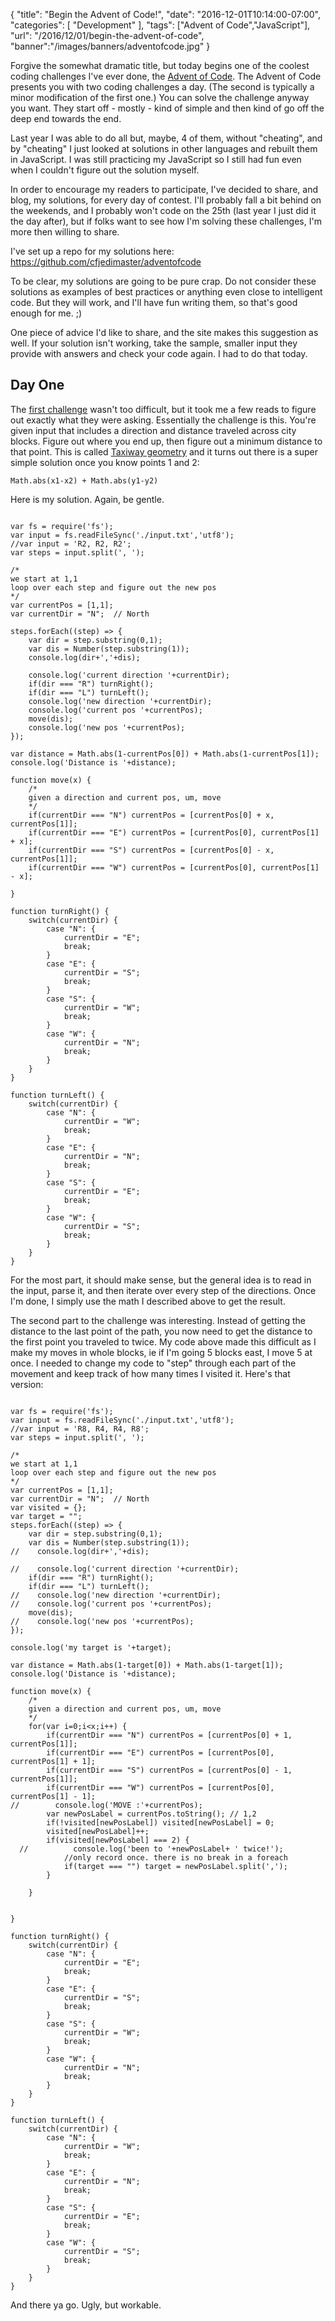 
{
	"title": "Begin the Advent of Code!",
	"date": "2016-12-01T10:14:00-07:00",
	"categories": [
		"Development"
	],
	"tags": ["Advent of Code","JavaScript"],
	"url": "/2016/12/01/begin-the-advent-of-code",
	"banner":"/images/banners/adventofcode.jpg"
}

Forgive the somewhat dramatic title, but today begins one of the coolest coding challenges I've ever done, the [Advent of Code](http://adventofcode.com/). The Advent of Code presents you with two coding challenges a day. (The second is typically a minor modification of the first one.) You can solve the challenge anyway you want. They start off - mostly - kind of simple and then kind of go off the deep end towards the end. 

Last year I was able to do all but, maybe, 4 of them, without "cheating", and by "cheating" I just looked at solutions in other languages and rebuilt them in JavaScript. I was still practicing my JavaScript so I still had fun even when I couldn't figure out the solution myself. 

In order to encourage my readers to participate, I've decided to share, and blog, my solutions, for every day of contest. I'll probably fall a bit behind on the weekends, and I probably won't code on the 25th (last year I just did it the day after), but if folks want to see how I'm solving these challenges, I'm more then willing to share. 

I've set up a repo for my solutions here: https://github.com/cfjedimaster/adventofcode

To be clear, my solutions are going to be pure crap. Do not consider these solutions as examples of best practices or anything even close to intelligent code. But they will work, and I'll have fun writing them, so that's good enough for me. ;)

One piece of advice I'd like to share, and the site makes this suggestion as well. If your solution isn't working, take the sample, smaller input they provide with answers and check your code again. I had to do that today.

Day One
---

The [first challenge](http://adventofcode.com/2016/day/1) wasn't too difficult, but it took me a few reads to figure out exactly what they were asking. Essentially the challenge is this. You're given input that includes a direction and distance traveled across city blocks. Figure out where you end up, then figure out a minimum distance to that point. This is called [Taxiway geometry](https://en.wikipedia.org/wiki/Taxicab_geometry) and it turns out there is a super simple solution once you know points 1 and 2:

	Math.abs(x1-x2) + Math.abs(y1-y2)

Here is my solution. Again, be gentle.

<pre><code class="language-javascript">
var fs = require(&#x27;fs&#x27;);
var input = fs.readFileSync(&#x27;.&#x2F;input.txt&#x27;,&#x27;utf8&#x27;);
&#x2F;&#x2F;var input = &#x27;R2, R2, R2&#x27;;
var steps = input.split(&#x27;, &#x27;);

&#x2F;*
we start at 1,1
loop over each step and figure out the new pos
*&#x2F;
var currentPos = [1,1];
var currentDir = &quot;N&quot;;  &#x2F;&#x2F; North

steps.forEach((step) =&gt; {
    var dir = step.substring(0,1);
    var dis = Number(step.substring(1));
    console.log(dir+&#x27;,&#x27;+dis);

    console.log(&#x27;current direction &#x27;+currentDir);
    if(dir === &quot;R&quot;) turnRight();
    if(dir === &quot;L&quot;) turnLeft();
    console.log(&#x27;new direction &#x27;+currentDir);
    console.log(&#x27;current pos &#x27;+currentPos);
    move(dis);
    console.log(&#x27;new pos &#x27;+currentPos);
});

var distance = Math.abs(1-currentPos[0]) + Math.abs(1-currentPos[1]);
console.log(&#x27;Distance is &#x27;+distance);

function move(x) {
    &#x2F;*
    given a direction and current pos, um, move
    *&#x2F;
    if(currentDir === &quot;N&quot;) currentPos = [currentPos[0] + x, currentPos[1]];
    if(currentDir === &quot;E&quot;) currentPos = [currentPos[0], currentPos[1] + x];
    if(currentDir === &quot;S&quot;) currentPos = [currentPos[0] - x, currentPos[1]];
    if(currentDir === &quot;W&quot;) currentPos = [currentPos[0], currentPos[1] - x];

}

function turnRight() {
    switch(currentDir) {
        case &quot;N&quot;: {
            currentDir = &quot;E&quot;;
            break;
        }
        case &quot;E&quot;: {
            currentDir = &quot;S&quot;;
            break;
        }
        case &quot;S&quot;: {
            currentDir = &quot;W&quot;;
            break;
        }
        case &quot;W&quot;: {
            currentDir = &quot;N&quot;;
            break;
        }
    }
}

function turnLeft() {
    switch(currentDir) {
        case &quot;N&quot;: {
            currentDir = &quot;W&quot;;
            break;
        }
        case &quot;E&quot;: {
            currentDir = &quot;N&quot;;
            break;
        }
        case &quot;S&quot;: {
            currentDir = &quot;E&quot;;
            break;
        }
        case &quot;W&quot;: {
            currentDir = &quot;S&quot;;
            break;
        }
    }
}
</code></pre>

For the most part, it should make sense, but the general idea is to read in the input, parse it, and then iterate over every step of the directions. Once I'm done, I simply use the math I described above to get the result. 

The second part to the challenge was interesting. Instead of getting the distance to the last point of the path, you now need to get the distance to the first point you traveled to twice. My code above made this difficult as I make my moves in whole blocks, ie if I'm going 5 blocks east, I move 5 at once. I needed to change my code to "step" through each part of the movement and keep track of how many times I visited it. Here's that version:

<pre><code class="language-javascript">
var fs = require(&#x27;fs&#x27;);
var input = fs.readFileSync(&#x27;.&#x2F;input.txt&#x27;,&#x27;utf8&#x27;);
&#x2F;&#x2F;var input = &#x27;R8, R4, R4, R8&#x27;;
var steps = input.split(&#x27;, &#x27;);

&#x2F;*
we start at 1,1
loop over each step and figure out the new pos
*&#x2F;
var currentPos = [1,1];
var currentDir = &quot;N&quot;;  &#x2F;&#x2F; North
var visited = {};
var target = &quot;&quot;;
steps.forEach((step) =&gt; {
    var dir = step.substring(0,1);
    var dis = Number(step.substring(1));
&#x2F;&#x2F;    console.log(dir+&#x27;,&#x27;+dis);

&#x2F;&#x2F;    console.log(&#x27;current direction &#x27;+currentDir);
    if(dir === &quot;R&quot;) turnRight();
    if(dir === &quot;L&quot;) turnLeft();
&#x2F;&#x2F;    console.log(&#x27;new direction &#x27;+currentDir);
&#x2F;&#x2F;    console.log(&#x27;current pos &#x27;+currentPos);
    move(dis);
&#x2F;&#x2F;    console.log(&#x27;new pos &#x27;+currentPos);
});

console.log(&#x27;my target is &#x27;+target);

var distance = Math.abs(1-target[0]) + Math.abs(1-target[1]);
console.log(&#x27;Distance is &#x27;+distance);

function move(x) {
    &#x2F;*
    given a direction and current pos, um, move
    *&#x2F;
    for(var i=0;i&lt;x;i++) {
        if(currentDir === &quot;N&quot;) currentPos = [currentPos[0] + 1, currentPos[1]];
        if(currentDir === &quot;E&quot;) currentPos = [currentPos[0], currentPos[1] + 1];
        if(currentDir === &quot;S&quot;) currentPos = [currentPos[0] - 1, currentPos[1]];
        if(currentDir === &quot;W&quot;) currentPos = [currentPos[0], currentPos[1] - 1];
&#x2F;&#x2F;        console.log(&#x27;MOVE :&#x27;+currentPos);
        var newPosLabel = currentPos.toString(); &#x2F;&#x2F; 1,2
        if(!visited[newPosLabel]) visited[newPosLabel] = 0;
        visited[newPosLabel]++;
        if(visited[newPosLabel] === 2) {
  &#x2F;&#x2F;          console.log(&#x27;been to &#x27;+newPosLabel+ &#x27; twice!&#x27;);
            &#x2F;&#x2F;only record once. there is no break in a foreach
            if(target === &quot;&quot;) target = newPosLabel.split(&#x27;,&#x27;);
        }

    }


}

function turnRight() {
    switch(currentDir) {
        case &quot;N&quot;: {
            currentDir = &quot;E&quot;;
            break;
        }
        case &quot;E&quot;: {
            currentDir = &quot;S&quot;;
            break;
        }
        case &quot;S&quot;: {
            currentDir = &quot;W&quot;;
            break;
        }
        case &quot;W&quot;: {
            currentDir = &quot;N&quot;;
            break;
        }
    }
}

function turnLeft() {
    switch(currentDir) {
        case &quot;N&quot;: {
            currentDir = &quot;W&quot;;
            break;
        }
        case &quot;E&quot;: {
            currentDir = &quot;N&quot;;
            break;
        }
        case &quot;S&quot;: {
            currentDir = &quot;E&quot;;
            break;
        }
        case &quot;W&quot;: {
            currentDir = &quot;S&quot;;
            break;
        }
    }
}
</code></pre>

And there ya go. Ugly, but workable. 